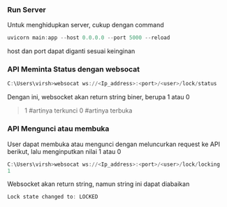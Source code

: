 
### Run Server
Untuk menghidupkan server, cukup dengan command
```powershell
uvicorn main:app --host 0.0.0.0 --port 5000 --reload
```
host dan port dapat diganti sesuai keinginan

### API Meminta Status dengan websocat
```powershell
C:\Users\virsh>websocat ws://<Ip_address>:<port>/<user>/lock/status                                                  
```
Dengan ini, websocket akan return string biner, berupa 1 atau 0
>1 #artinya terkunci
>0 #artinya terbuka

### API Mengunci atau membuka
User dapat membuka atau mengunci dengan meluncurkan request ke API berikut, lalu menginputkan nilai 1 atau 0
```powershell
C:\Users\virsh>websocat ws://<Ip_address>:<port>/<user>/lock/locking                                                  
1
```
Websocket akan return string, namun string ini dapat diabaikan
```powershell
Lock state changed to: LOCKED
```
